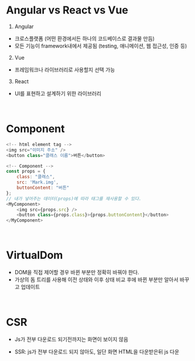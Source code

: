 # Angular vs React vs Vue
1. Angular
- 크로스플랫폼 (어떤 환경에서든 하나의 코드베이스로 결과물 만듬)
- 모든 기능이 framework내에서 제공됨 (testing, 애니메이션, 웹 접근성, 인증 등)

2. Vue 
- 프레임워크나 라이브러리로 사용할지 선택 가능

3. React
- UI를 표현하고 설계하기 위한 라이브러리

<br/>

# Component
```js
<!-- html element tag -->
<img src="이미지 주소" />
<button class="클래스 이름">버튼</button>

<!-- Component -->
const props = {
    class: "클래스",
    src: 'Mark.img',
    buttonContent: "버튼"
};
// 내가 넣어주는 데이터(props)에 따라 태그를 재사용할 수 있다.
<MyComponent>
    <img src={props.src} />
    <button class={props.class}>{props.buttonContent}</button>
</MyComponent>
```

<br/>

# VirtualDom
- DOM을 직접 제어할 경우 바뀐 부분만 정확히 바꿔야 한다.
- 가상의 돔 트리를 사용해 이전 상태와 이후 상태 비교 후에 바뀐 부분만 알아서 바꾸고 업데이트

<br/>

# CSR
- Js가 전부 다운로드 되기전까지는 화면이 보이지 않음

- SSR: js가 전부 다운로드 되지 않아도, 일단 화면 HTML을 다운받은뒤 js 다운

